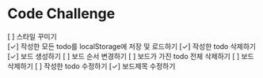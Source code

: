 # Code Challenge

[ ] 스타일 꾸미기<br/>
[✓] 작성한 모든 todo를 localStorage에 저장 및 로드하기
[✓] 작성한 todo 삭제하기
[✓] 보드 생성하기
[ ] 보드 순서 변경하기
[ ] 보드가 가진 todo 전체 삭제하기
[ ] 보드 삭제하기
[ ] 작성한 todo 수정하기
[✓] 보드제목 수정하기
